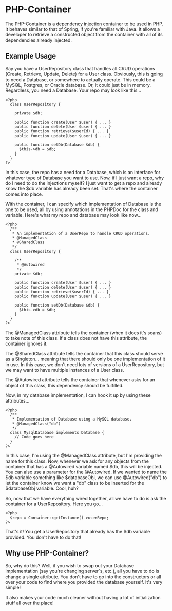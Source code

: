 PHP-Container
=============

The PHP-Container is a dependency injection container to be used in PHP.  It behaves similar to that of Spring, if you're familiar with Java.  It allows a developer to retrieve a constructed object from the container with all of its dependencies already injected.


Example Usage
-------------

Say you have a UserRepository class that handles all CRUD operations (Create, Retrieve, Update, Delete) for a User class.  Obviously, this is going to need a Database, or somewhere to actually operate.  This could be a MySQL, Postgres, or Oracle database.  Or, it could just be in memory.  Regardless, you need a Database.  Your repo may look like this...

    <?php
      class UserRepository {

        private $db;

        public function create(User $user) { ... }
        public function delete(User $user) { ... }
        public function retrieve($userId) { ... }
        public function update(User $user) { ... }

        public function setDb(Database $db) {
          $this->db = $db;
        }
      }
    ?>

In this case, the repo has a need for a Database, which is an interface for whatever type of Database you want to use.  Now, if I just want a repo, why do I need to do the injections myself?  I just want to get a repo and already know the $db variable has already been set.  That's where the container comes into place.

With the container, I can specify which implementation of Database is the one to be used, all by using annotations in the PHPDoc for the class and variable.  Here's what my repo and database may look like now...

    <?php
      /**
       * An implementation of a UserRepo to handle CRUD operations.
       * @ManagedClass
       * @SharedClass
       */
      class UserRepository {

        /**
         * @Autowired
         */
        private $db;

        public function create(User $user) { ... }
        public function delete(User $user) { ... }
        public function retrieve($userId) { ... }
        public function update(User $user) { ... }

        public function setDb(Database $db) {
          $this->db = $db;
        }
      }
    ?>

The @ManagedClass attribute tells the container (when it does it's scans) to take note of this class.  If a class does not have this attribute, the container ignores it.

The @SharedClass attribute tells the container that this class should serve as a Singleton... meaning that there should only be one implementation of it in use.  In this case, we don't need lots of versions of a UserRepository, but we may want to have multiple instances of a User class.

The @Autowired attribute tells the container that whenever asks for an object of this class, this dependency should be fulfilled.



Now, in my database implementation, I can hook it up by using these attributes...

    <?php
      /**
       * Implementation of Database using a MySQL database.
       * @ManagedClass("db")
       */
      class MysqlDatabase implements Database {
        // Code goes here
      }
    ?>

In this case, I'm using the @ManagedClass attribute, but I'm providing the name for this class.  Now, whenever we ask for any objects from the container that has a @Autowired variable named $db, this will be injected.  You can also use a parameter for the @Autowired.  If we wanted to name the $db variable something like $databaseObj, we can use @Autowired("db") to let the container know we want a "db" class to be inserted for the $databaseObj variable.  Cool, huh?

So, now that we have everything wired together, all we have to do is ask the container for a UserRepository.  Here you go...

    <?php
      $repo = Container::getInstance()->userRepo;
    ?>

That's it!  You get a UserRepository that already has the $db variable provided.  You don't have to do that!


Why use PHP-Container?
----------------------

So, why do this?  Well, if you wish to swap out your Database implementation (say you're changing server`s, etc.), all you have to do is change a single attribute.  You don't have to go into the constructors or all over your code to find where you provided the database yourself.  It's very simple!

It also makes your code much cleaner without having a lot of initialization stuff all over the place!

